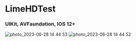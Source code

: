 # LimeHDTest

### UIKit, AVFaundation, IOS 12+


![photo_2023-06-28 14 44 53](https://github.com/realpaulive/LimeHDTest/assets/70806069/5913bdf8-9fed-4cc2-8ac7-c9d6be8f8e91)
![photo_2023-06-28 14 44 52](https://github.com/realpaulive/LimeHDTest/assets/70806069/cbe8f742-a581-425f-9513-9f9a546d22a1)
